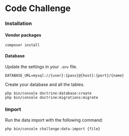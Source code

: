 # Code Challenge
### Installation
#### Vendor packages
```
composer install
```
#### Database
Update the settings in your `.env` file.
```
DATABASE_URL=mysql://{user}:{pass}@{host}:{port}/{name}
```
Create your database and all the tables.
```
php bin/console doctrine:database:create
php bin/console doctrine:migrations:migrate
```
### Import
Run the data import with the following command:
```
php bin/console challenge:data-import {file}
```
